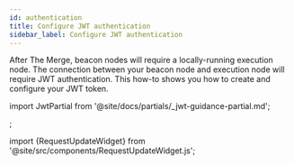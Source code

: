 ```yaml
---
id: authentication
title: Configure JWT authentication
sidebar_label: Configure JWT authentication
---
```


After The Merge, beacon nodes will require a locally-running execution node. The connection between your beacon node and execution node will require JWT authentication. This how-to shows you how to create and configure your JWT token.

import JwtPartial from '@site/docs/partials/_jwt-guidance-partial.md';

<JwtPartial />;

import {RequestUpdateWidget} from '@site/src/components/RequestUpdateWidget.js';

<RequestUpdateWidget />